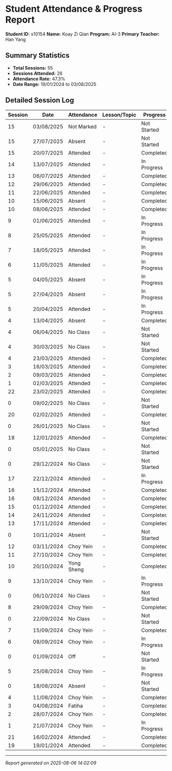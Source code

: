 # Student Attendance & Progress Report

**Student ID:** s10154
**Name:** Koay Zi Qian
**Program:** AI-3
**Primary Teacher:** Han Yang

## Summary Statistics
- **Total Sessions:** 55
- **Sessions Attended:** 26
- **Attendance Rate:** 47.3%
- **Date Range:** 19/01/2024 to 03/08/2025

## Detailed Session Log

| Session | Date | Attendance | Lesson/Topic | Progress |
|---------|------|------------|--------------|----------|
| 15 | 03/08/2025 | Not Marked | - | Not Started |
| 15 | 27/07/2025 | Absent | - | Not Started |
| 15 | 20/07/2025 | Attended | - | Completed |
| 14 | 13/07/2025 | Attended | - | In Progress |
| 13 | 06/07/2025 | Attended | - | Completed |
| 12 | 29/06/2025 | Attended | - | Completed |
| 11 | 22/06/2025 | Attended | - | Completed |
| 10 | 15/06/2025 | Absent | - | Completed |
| 10 | 08/06/2025 | Attended | - | Completed |
| 9 | 01/06/2025 | Attended | - | In Progress |
| 8 | 25/05/2025 | Attended | - | In Progress |
| 7 | 18/05/2025 | Attended | - | In Progress |
| 6 | 11/05/2025 | Attended | - | In Progress |
| 5 | 04/05/2025 | Absent | - | In Progress |
| 5 | 27/04/2025 | Absent | - | In Progress |
| 5 | 20/04/2025 | Attended | - | In Progress |
| 4 | 13/04/2025 | Absent | - | Completed |
| 4 | 06/04/2025 | No Class | - | Not Started |
| 4 | 30/03/2025 | No Class | - | Not Started |
| 4 | 23/03/2025 | Attended | - | Completed |
| 3 | 16/03/2025 | Attended | - | Completed |
| 2 | 09/03/2025 | Attended | - | Completed |
| 1 | 02/03/2025 | Attended | - | Completed |
| 22 | 23/02/2025 | Attended | - | Completed |
| 0 | 09/02/2025 | No Class | - | Not Started |
| 20 | 02/02/2025 | Attended | - | Completed |
| 0 | 26/01/2025 | No Class | - | Not Started |
| 18 | 12/01/2025 | Attended | - | Completed |
| 0 | 05/01/2025 | No Class | - | Not Started |
| 0 | 29/12/2024 | No Class | - | Not Started |
| 17 | 22/12/2024 | Attended | - | In Progress |
| 16 | 15/12/2024 | Attended | - | Completed |
| 16 | 08/12/2024 | Attended | - | Completed |
| 15 | 01/12/2024 | Attended | - | Completed |
| 14 | 24/11/2024 | Attended | - | Completed |
| 13 | 17/11/2024 | Attended | - | Completed |
| 0 | 10/11/2024 | Absent | - | Not Started |
| 12 | 03/11/2024 | Choy Yein | - | Completed |
| 11 | 27/10/2024 | Choy Yein | - | Completed |
| 10 | 20/10/2024 | Yong Sheng | - | Completed |
| 9 | 13/10/2024 | Choy Yein | - | In Progress |
| 0 | 06/10/2024 | No Class | - | Not Started |
| 8 | 29/09/2024 | Choy Yein | - | Completed |
| 0 | 22/09/2024 | No Class | - | Not Started |
| 7 | 15/09/2024 | Choy Yein | - | Completed |
| 6 | 08/09/2024 | Choy Yein | - | In Progress |
| 0 | 01/09/2024 | Off | - | Not Started |
| 5 | 25/08/2024 | Choy Yein | - | In Progress |
| 0 | 18/08/2024 | Absent | - | Not Started |
| 4 | 11/08/2024 | Choy Yein | - | Completed |
| 3 | 04/08/2024 | Fatiha | - | Completed |
| 2 | 28/07/2024 | Choy Yein | - | Completed |
| 1 | 21/07/2024 | Choy Yein | - | In Progress |
| 21 | 16/02/2024 | Attended | - | Completed |
| 19 | 19/01/2024 | Attended | - | Completed |

---
*Report generated on 2025-08-06 14:02:09*